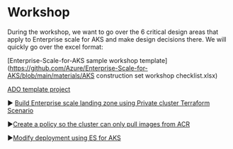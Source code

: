 # Workshop

During the workshop, we want to go over the 6 critical design areas that apply to Enterprise scale for AKS and make design decisions there. We will quickly go over the excel format:

[Enterprise-Scale-for-AKS sample workshop template](https://github.com/Azure/Enterprise-Scale-for-AKS/blob/main/materials/AKS construction set workshop checklist.xlsx)

[ADO template project](https://dev.azure.com/cts-dem-demoorg/CTS-DEM-Playbooks/_backlogs/backlog/CTS-DEM-Playbooks%20Team/Epics)



:arrow_forward: [Build Enterprise scale landing zone using Private cluster Terraform Scenario](https://github.com/Azure/Enterprise-Scale-for-AKS/tree/main/Scenarios/AKS-Secure-Baseline-PrivateCluster/Terraform)

:arrow_forward:[Create a policy so the cluster can only pull images from ACR ](https://github.com/Azure/Enterprise-Scale-for-AKS/tree/main/Scenarios/Azure-Policy-ES-for-AKS)

:arrow_forward:[Modify deployment using ES for AKS](./steps/ES-for-AKS/deployment/README.md)




